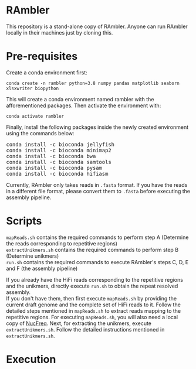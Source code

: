 # RAmbler

This repository is a stand-alone copy of RAmbler. Anyone can run RAmbler locally in their machines just by cloning this.

# Pre-requisites

Create a conda environment first:

`conda create -n rambler python=3.8 numpy pandas matplotlib seaborn xlsxwriter biopython`

This will create a conda environment named rambler with the afforementioned packages. Then activate the environment with:

`conda activate rambler`

Finally, install the following packages inside the newly created environment using the commands below:

<pre>
conda install -c bioconda jellyfish
conda install -c bioconda minimap2
conda install -c bioconda bwa
conda install -c bioconda samtools
conda install -c bioconda pysam
conda install -c bioconda hifiasm
</pre>

Currently, RAmbler only takes reads in `.fasta` format. If you have the reads in a different file format, please convert them to `.fasta` before executing the assembly pipeline.

# Scripts

`mapReads.sh` contains the required commands to perform step A (Determine the reads corresponding to repetitive regions)  
`extractUnikmers.sh` contains the required commands to perform step B (Determine unikmers)  
`run.sh` contains the required commands to execute RAmbler's steps C, D, E and F (the assembly pipeline)  

If you already have the HiFi reads corresponding to the repetitive regions and the unikmers, directly execute `run.sh` to obtain the repeat resolved assembly.  
If you don't have them, then first execute `mapReads.sh` by providing the current draft genome and the complete set of HiFi reads to it. Follow the detailed steps mentioned in `mapReads.sh` to extract reads mapping to the repetitive regions. For executing `mapReads.sh`, you will also need a local copy of [NucFreq](https://github.com/mrvollger/NucFreq). Next, for extracting the unikmers, execute `extractUnikmers.sh`. Follow the detailed instructions mentioned in `extractUnikmers.sh`.

# Execution

